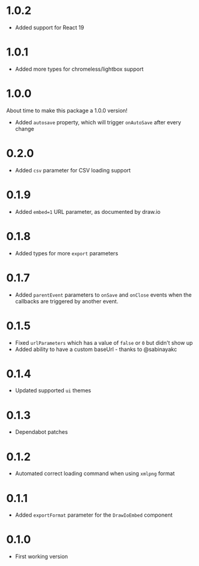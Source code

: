 # 1.0.2
- Added support for React 19

# 1.0.1
- Added more types for chromeless/lightbox support

# 1.0.0
About time to make this package a 1.0.0 version!

- Added `autosave` property, which will trigger `onAutoSave` after every change

# 0.2.0
- Added `csv` parameter for CSV loading support

# 0.1.9
- Added `embed=1` URL parameter, as documented by draw.io

# 0.1.8
- Added types for more `export` parameters

# 0.1.7
- Added `parentEvent` parameters to `onSave` and `onClose` events when the callbacks are triggered by another event.

# 0.1.5
- Fixed `urlParameters` which has a value of `false` or `0` but didn't show up
- Added ability to have a custom baseUrl - thanks to @sabinayakc

# 0.1.4
- Updated supported `ui` themes

# 0.1.3
- Dependabot patches

# 0.1.2
- Automated correct loading command when using `xmlpng` format

# 0.1.1
- Added `exportFormat` parameter for the `DrawIoEmbed` component

# 0.1.0
- First working version